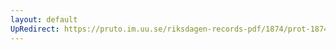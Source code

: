 ```yaml
---
layout: default
UpRedirect: https://pruto.im.uu.se/riksdagen-records-pdf/1874/prot-1874--fk--202/prot-1874--fk--202_002.pdf
---
```

